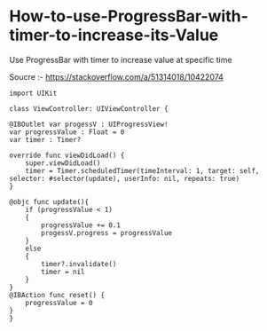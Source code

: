 # How-to-use-ProgressBar-with-timer-to-increase-its-Value
Use ProgressBar with timer to increase value at specific time


Soucre :- https://stackoverflow.com/a/51314018/10422074


```
import UIKit

class ViewController: UIViewController {

@IBOutlet var progessV : UIProgressView!
var progressValue : Float = 0
var timer : Timer?

override func viewDidLoad() {
    super.viewDidLoad()
    timer = Timer.scheduledTimer(timeInterval: 1, target: self, selector: #selector(update), userInfo: nil, repeats: true)
}

@objc func update(){
    if (progressValue < 1)
    {
        progressValue += 0.1
        progessV.progress = progressValue
    }
    else
    {
        timer?.invalidate()
        timer = nil
    }
}
@IBAction func reset() {
    progressValue = 0
}
}
